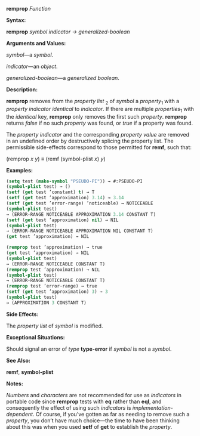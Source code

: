 **remprop** *Function* 



**Syntax:** 



**remprop** *symbol indicator → generalized-boolean* 



**Arguments and Values:** 



*symbol*—a *symbol*. 



*indicator*—an *object*. 



*generalized-boolean*—a *generalized boolean*. 



**Description:** 



**remprop** removes from the *property list* <sub>2</sub> of *symbol* a *property*<sub>1</sub> with a *property indicator identical* to *indicator*. If there are multiple *properties*<sub>1</sub> with the *identical* key, **remprop** only removes the first such *property*. **remprop** returns *false* if no such *property* was found, or *true* if a property was found. 



The *property indicator* and the corresponding *property value* are removed in an undefined order by destructively splicing the property list. The permissible side-effects correspond to those permitted for **remf**, such that: 



(remprop *x y*) *≡* (remf (symbol-plist *x*) *y*) 



**Examples:**
```lisp
(setq test (make-symbol "PSEUDO-PI")) → #:PSEUDO-PI 
(symbol-plist test) → () 
(setf (get test ’constant) t) → T 
(setf (get test ’approximation) 3.14) → 3.14 
(setf (get test ’error-range) ’noticeable) → NOTICEABLE 
(symbol-plist test) 
→ (ERROR-RANGE NOTICEABLE APPROXIMATION 3.14 CONSTANT T) 
(setf (get test ’approximation) nil) → NIL 
(symbol-plist test) 
→ (ERROR-RANGE NOTICEABLE APPROXIMATION NIL CONSTANT T) 
(get test ’approximation) → NIL 

(remprop test ’approximation) → true 
(get test ’approximation) → NIL 
(symbol-plist test) 
→ (ERROR-RANGE NOTICEABLE CONSTANT T) 
(remprop test ’approximation) → NIL 
(symbol-plist test) 
→ (ERROR-RANGE NOTICEABLE CONSTANT T) 
(remprop test ’error-range) → true 
(setf (get test ’approximation) 3) → 3 
(symbol-plist test) 
→ (APPROXIMATION 3 CONSTANT T) 
```
**Side Effects:** 



The *property list* of *symbol* is modified. 



**Exceptional Situations:** 



Should signal an error of *type* **type-error** if *symbol* is not a *symbol*. 



**See Also:** 



**remf**, **symbol-plist** 



**Notes:** 



*Numbers* and *characters* are not recommended for use as *indicators* in portable code since **remprop** tests with **eq** rather than **eql**, and consequently the effect of using such *indicators* is *implementation-dependent*. Of course, if you’ve gotten as far as needing to remove such a *property*, you don’t have much choice—the time to have been thinking about this was when you used **setf** of **get** to establish the *property*. 



